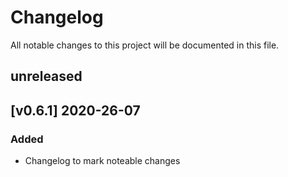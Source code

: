 # Changelog

All notable changes to this project will be documented in this file.  

## unreleased  
  
## [v0.6.1] 2020-26-07  

### Added  
* Changelog to mark noteable changes  
 

